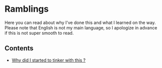 # Ramblings

Here you can read about why I've done this and what I learned on the way.
Please note that English is not my main language, so I apologize in advance if this is not super smooth to read.

## Contents

- [Why did I started to tinker with this ?](https://github.com/Supernarthur/opencue_playground/blob/master/ramblings/0_why.md)
